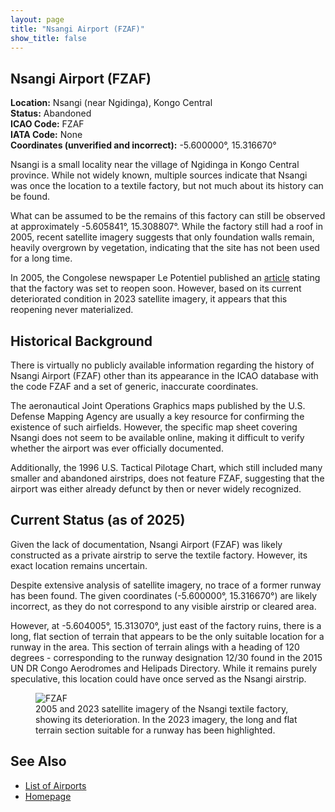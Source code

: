 ```yaml
---
layout: page
title: "Nsangi Airport (FZAF)"
show_title: false
---
```


## Nsangi Airport (FZAF)

**Location:** Nsangi (near Ngidinga), Kongo Central  
**Status:** Abandoned  
**ICAO Code:** FZAF  
**IATA Code:** None  
**Coordinates (unverified and incorrect):** -5.600000°, 15.316670°  

Nsangi is a small locality near the village of Ngidinga in Kongo Central province. While not widely known, multiple sources indicate that Nsangi was once the location to a textile factory, but not much about its history can be found.

What can be assumed to be the remains of this factory can still be observed at approximately -5.605841°, 15.308807°. While the factory still had a roof in 2005, recent satellite imagery suggests that only foundation walls remain, heavily overgrown by vegetation, indicating that the site has not been used for a long time.

In 2005, the Congolese newspaper Le Potentiel published an [article](https://fr.allafrica.com/stories/200503240582.html) stating that the factory was set to reopen soon. However, based on its current deteriorated condition in 2023 satellite imagery, it appears that this reopening never materialized.

## Historical Background

There is virtually no publicly available information regarding the history of Nsangi Airport (FZAF) other than its appearance in the ICAO database with the code FZAF and a set of generic, inaccurate coordinates.

The aeronautical Joint Operations Graphics maps published by the U.S. Defense Mapping Agency are usually a key resource for confirming the existence of such airfields. However, the specific map sheet covering Nsangi does not seem to be available online, making it difficult to verify whether the airport was ever officially documented.

Additionally, the 1996 U.S. Tactical Pilotage Chart, which still included many smaller and abandoned airstrips, does not feature FZAF, suggesting that the airport was either already defunct by then or never widely recognized.

## Current Status (as of 2025)

Given the lack of documentation, Nsangi Airport (FZAF) was likely constructed as a private airstrip to serve the textile factory. However, its exact location remains uncertain.

Despite extensive analysis of satellite imagery, no trace of a former runway has been found. The given coordinates (-5.600000°, 15.316670°) are likely incorrect, as they do not correspond to any visible airstrip or cleared area.

However, at -5.604005°, 15.313070°, just east of the factory ruins, there is a long, flat section of terrain that appears to be the only suitable location for a runway in the area. This section of terrain alings with a heading of 120 degrees - corresponding to the runway designation 12/30 found in the 2015 UN DR Congo Aerodromes and Helipads Directory. While it remains purely speculative, this location could have once served as the Nsangi airstrip.

<div class="image-left">
    <figure>
        <img src="/congo-airfields/airports/nsangifzaf/FZAF.png" alt="FZAF">
        <figcaption>2005 and 2023 satellite imagery of the Nsangi textile factory, showing its deterioration. In the 2023 imagery, the long and flat terrain section suitable for a runway has been highlighted.</figcaption>
    </figure>
</div>

## See Also

- [List of Airports](list.md)
- [Homepage](index.md)
